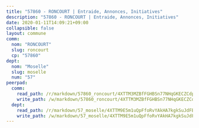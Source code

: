 ```yaml
---
title: "57860 - RONCOURT | Entraide, Annonces, Initiatives"
description: "57860 - RONCOURT | Entraide, Annonces, Initiatives"
date: 2020-01-11T14:09:21+09:00
collapsible: false
layout: commune
comm:
  nom: "RONCOURT"
  slug: roncourt
  cp: "57860"
dept:
  nom: "Moselle"
  slug: moselle
  num: "57"
peerpad:
  comm:
    read_path: /r/markdown/57860_roncourt/4XTTM3MZBfFGHBSn77NHqGKECZCdphCNBVxPUyN4GpYXYgYmb
    write_path: /w/markdown/57860_roncourt/4XTTM3MZBfFGHBSn77NHqGKECZCdphCNBVxPUyN4GpYXYgYmb-K3TgV2gRPRLLZYZbT81btsmkAxCCukDb3iXHCCNyMRJXwh1D93B4rkYbe4umECtHFQttA5DcBijcwbkBmGMFa6HRMoT96ZkRWBc9XbNQ4ncqfJjmn9wy9ZUzkJx3Ks1RkaHQnBXK
  dept:
    read_path: /r/markdown/57_moselle/4XTTM9E5m1uQpFfoRvYAkHA7kgkSuJdFBSCmoLnZ6YvxmqAKj
    write_path: /w/markdown/57_moselle/4XTTM9E5m1uQpFfoRvYAkHA7kgkSuJdFBSCmoLnZ6YvxmqAKj-K3TgTxpsRhjGfb3pJqDaX4rYTLkyLoK3BLA4awBfhTSCoyNhResrhhmfsEF8aKnccedt5XoBzWeRYfKxQxNKv71ETcpGharLRE7rdgTKY3uSaW3Du2dz8v23YEY268mfYmweTFnR
---
```


